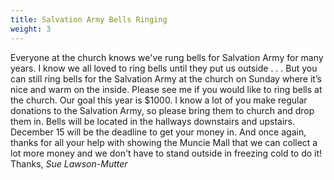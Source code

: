 ```yaml
---
title: Salvation Army Bells Ringing
weight: 3
---
```


Everyone at the church knows we've rung bells for Salvation Army for many years. I know we all loved to ring bells until they put us outside . . . But you can still ring bells for the Salvation Army at the church on Sunday where it’s nice and warm on the inside. Please see me if you would like to ring bells at the church. Our goal this year is $1000. I know a lot of you make regular donations to the Salvation Army, so please bring them to church and drop them in. Bells will be located in the hallways downstairs and upstairs. December 15 will be the deadline to get your money in. And once again, thanks for all your help with showing the Muncie Mall that we can collect a lot more money and we don't have to stand outside in freezing cold to do it! Thanks, *Sue Lawson-Mutter*